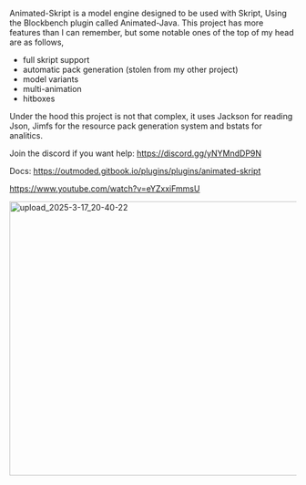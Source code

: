 Animated-Skript is a model engine designed to be used with Skript, Using the Blockbench plugin called Animated-Java.
This project has more features than I can remember, but some notable ones of the top of my head are as follows,

- full skript support
- automatic pack generation (stolen from my other project)
- model variants
- multi-animation
- hitboxes

Under the hood this project is not that complex, it uses Jackson for reading Json, Jimfs for the resource pack generation system and bstats for analitics.

Join the discord if you want help: https://discord.gg/yNYMndDP9N

Docs: https://outmoded.gitbook.io/plugins/plugins/animated-skript

https://www.youtube.com/watch?v=eYZxxiFmmsU

<img width="673" height="481" alt="upload_2025-3-17_20-40-22" src="https://github.com/user-attachments/assets/c5227982-bd6a-437d-9987-ff6d43444751" />
